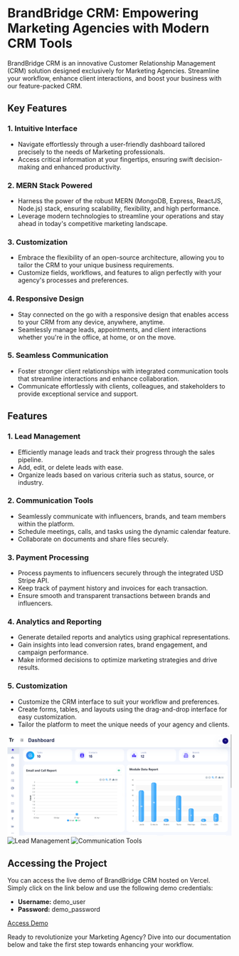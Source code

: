# BrandBridge CRM: Empowering Marketing Agencies with Modern CRM Tools

BrandBridge CRM is an innovative Customer Relationship Management (CRM) solution designed exclusively for Marketing Agencies. Streamline your workflow, enhance client interactions, and boost your business with our feature-packed CRM.

## Key Features

### 1. Intuitive Interface
- Navigate effortlessly through a user-friendly dashboard tailored precisely to the needs of Marketing professionals.
- Access critical information at your fingertips, ensuring swift decision-making and enhanced productivity.

### 2. MERN Stack Powered
- Harness the power of the robust MERN (MongoDB, Express, ReactJS, Node.js) stack, ensuring scalability, flexibility, and high performance.
- Leverage modern technologies to streamline your operations and stay ahead in today's competitive marketing landscape.

### 3. Customization
- Embrace the flexibility of an open-source architecture, allowing you to tailor the CRM to your unique business requirements.
- Customize fields, workflows, and features to align perfectly with your agency's processes and preferences.

### 4. Responsive Design
- Stay connected on the go with a responsive design that enables access to your CRM from any device, anywhere, anytime.
- Seamlessly manage leads, appointments, and client interactions whether you're in the office, at home, or on the move.

### 5. Seamless Communication
- Foster stronger client relationships with integrated communication tools that streamline interactions and enhance collaboration.
- Communicate effortlessly with clients, colleagues, and stakeholders to provide exceptional service and support.

## Features

### 1. Lead Management
- Efficiently manage leads and track their progress through the sales pipeline.
- Add, edit, or delete leads with ease.
- Organize leads based on various criteria such as status, source, or industry.

### 2. Communication Tools
- Seamlessly communicate with influencers, brands, and team members within the platform.
- Schedule meetings, calls, and tasks using the dynamic calendar feature.
- Collaborate on documents and share files securely.

### 3. Payment Processing
- Process payments to influencers securely through the integrated USD Stripe API.
- Keep track of payment history and invoices for each transaction.
- Ensure smooth and transparent transactions between brands and influencers.

### 4. Analytics and Reporting
- Generate detailed reports and analytics using graphical representations.
- Gain insights into lead conversion rates, brand engagement, and campaign performance.
- Make informed decisions to optimize marketing strategies and drive results.

### 5. Customization
- Customize the CRM interface to suit your workflow and preferences.
- Create forms, tables, and layouts using the drag-and-drop interface for easy customization.
- Tailor the platform to meet the unique needs of your agency and clients.

![Dashboard](dashboard.png)
![Lead Management](lead_management.png)
![Communication Tools](communication_tools.png)

## Accessing the Project
You can access the live demo of BrandBridge CRM hosted on Vercel. Simply click on the link below and use the following demo credentials:

- **Username:** demo_user
- **Password:** demo_password

[Access Demo](https://brandbridge-crm.vercel.app/)

Ready to revolutionize your Marketing Agency? Dive into our documentation below and take the first step towards enhancing your workflow.
